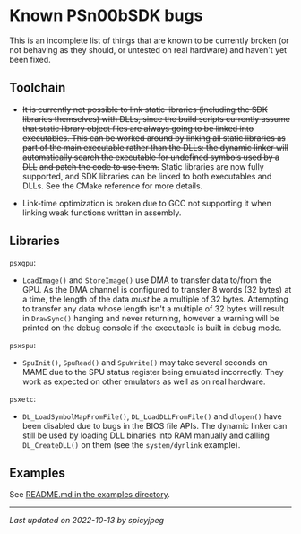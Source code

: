 
# Known PSn00bSDK bugs

This is an incomplete list of things that are known to be currently broken (or
not behaving as they should, or untested on real hardware) and haven't yet been
fixed.

## Toolchain

- ~~It is currently not possible to link static libraries (including the SDK~~
  ~~libraries themselves) with DLLs, since the build scripts currently assume~~
  ~~that static library object files are always going to be linked into~~
  ~~executables. This can be worked around by linking all static libraries as~~
  ~~part of the main executable rather than the DLLs: the dynamic linker will~~
  ~~automatically search the executable for undefined symbols used by a DLL~~
  ~~and patch the code to use them.~~ Static libraries are now fully supported,
  and SDK libraries can be linked to both executables and DLLs. See the CMake
  reference for more details.

- Link-time optimization is broken due to GCC not supporting it when linking
  weak functions written in assembly.

## Libraries

`psxgpu`:

- `LoadImage()` and `StoreImage()` use DMA to transfer data to/from the GPU.
  As the DMA channel is configured to transfer 8 words (32 bytes) at a time,
  the length of the data *must* be a multiple of 32 bytes. Attempting to
  transfer any data whose length isn't a multiple of 32 bytes will result in
  `DrawSync()` hanging and never returning, however a warning will be printed
  on the debug console if the executable is built in debug mode.

`psxspu`:

- `SpuInit()`, `SpuRead()` and `SpuWrite()` may take several seconds on MAME
  due to the SPU status register being emulated incorrectly. They work as
  expected on other emulators as well as on real hardware.

`psxetc`:

- `DL_LoadSymbolMapFromFile()`, `DL_LoadDLLFromFile()` and `dlopen()` have been
  disabled due to bugs in the BIOS file APIs. The dynamic linker can still be
  used by loading DLL binaries into RAM manually and calling `DL_CreateDLL()`
  on them (see the `system/dynlink` example).

## Examples

See [README.md in the examples directory](../examples/README.md#examples-summary).

-----------------------------------------
_Last updated on 2022-10-13 by spicyjpeg_
